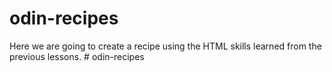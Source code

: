 # odin-recipes
Here we are going to create a recipe using the HTML skills learned from the previous lessons. # odin-recipes
